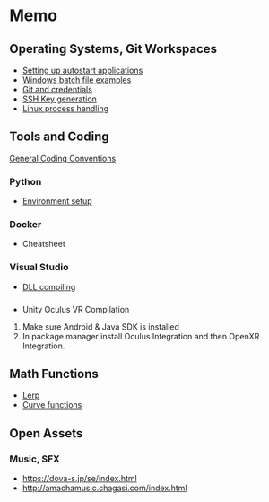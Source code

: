 # Memo

## Operating Systems, Git Workspaces
- [Setting up autostart applications](Docs/Autostart.md)
- [Windows batch file examples](Docs/Startup)
- [Git and credentials](Docs/Git.md)
- [SSH Key generation](Docs/SshKeygen.md)
- [Linux process handling](Docs/LinuxProcesses.md)

## Tools and Coding 
[General Coding Conventions](Docs/CodingConventions.md)
### Python
- [Environment setup](Docs/PythonEnv.md)

### Docker
- Cheatsheet

### Visual Studio
- [DLL compiling](DllCompilation.md)

###
- Unity 
Oculus VR Compilation
1. Make sure Android & Java SDK is installed
2. In package manager install Oculus Integration and then OpenXR Integration.


## Math Functions
- [Lerp](Docs/Lerp.md)
- [Curve functions](Docs/CurveFunctions.md)

## Open Assets
### Music, SFX
- https://dova-s.jp/se/index.html
- http://amachamusic.chagasi.com/index.html

